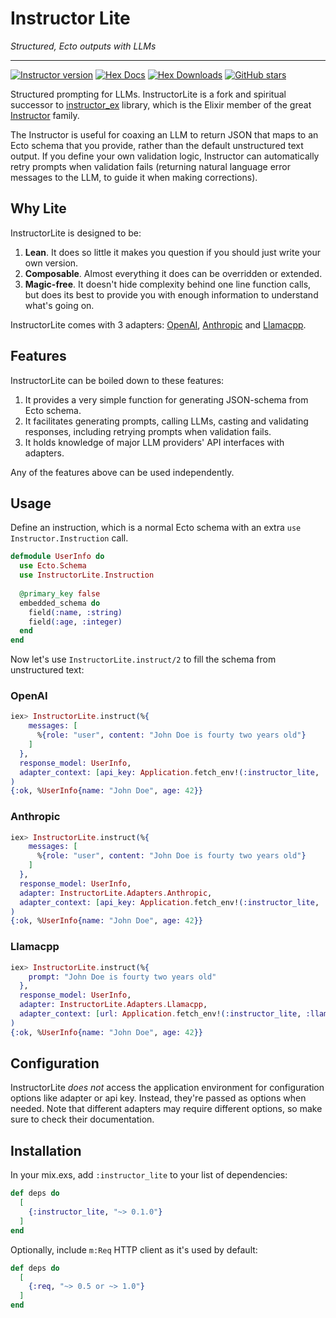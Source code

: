 # Instructor Lite

_Structured, Ecto outputs with LLMs_

---

[![Instructor version](https://img.shields.io/hexpm/v/instructor_lite.svg)](https://hex.pm/packages/instructor_lite)
[![Hex Docs](https://img.shields.io/badge/hex-docs-lightgreen.svg)](https://hexdocs.pm/instructor_lite/)
[![Hex Downloads](https://img.shields.io/hexpm/dt/instructor_lite)](https://hex.pm/packages/instructor_lite)
[![GitHub stars](https://img.shields.io/github/stars/martosaur/instructor_lite.svg)](https://github.com/martosaur/instructor_lite/stargazers)

Structured prompting for LLMs. InstructorLite is a fork and spiritual successor to [instructor_ex](https://github.com/thmsmlr/instructor_ex) library, which is the Elixir member of the great [Instructor](https://useinstructor.com/) family.
 
The Instructor is useful for coaxing an LLM to return JSON that maps to an Ecto schema that you provide, rather than the default unstructured text output. If you define your own validation logic, Instructor can automatically retry prompts when validation fails (returning natural language error messages to the LLM, to guide it when making corrections).


## Why Lite

InstructorLite is designed to be:
1. **Lean**. It does so little it makes you question if you should just write your own version.
2. **Composable**. Almost everything it does can be overridden or extended.
3. **Magic-free**. It doesn't hide complexity behind one line function calls, but does its best to provide you with enough information to understand what's going on.

InstructorLite comes with 3 adapters: [OpenAI](https://openai.com/api/), [Anthropic](https://www.anthropic.com/) and [Llamacpp](https://github.com/ggerganov/llama.cpp). 

## Features

InstructorLite can be boiled down to these features:
1. It provides a very simple function for generating JSON-schema from Ecto schema.
2. It facilitates generating prompts, calling LLMs, casting and validating responses, including retrying prompts when validation fails.
3. It holds knowledge of major LLM providers' API interfaces with adapters.

Any of the features above can be used independently.

## Usage

Define an instruction, which is a normal Ecto schema with an extra `use Instructor.Instruction` call.

```elixir
defmodule UserInfo do
  use Ecto.Schema
  use InstructorLite.Instruction
  
  @primary_key false
  embedded_schema do
    field(:name, :string)
    field(:age, :integer)
  end
end
```

Now let's use `InstructorLite.instruct/2` to fill the schema from unstructured text:

<!-- tabs-open -->

### OpenAI

```elixir
iex> InstructorLite.instruct(%{
    messages: [
      %{role: "user", content: "John Doe is fourty two years old"}
    ]
  },
  response_model: UserInfo,
  adapter_context: [api_key: Application.fetch_env!(:instructor_lite, :openai_key)]
)
{:ok, %UserInfo{name: "John Doe", age: 42}}
```

### Anthropic

```elixir
iex> InstructorLite.instruct(%{
    messages: [
      %{role: "user", content: "John Doe is fourty two years old"}
    ]
  },
  response_model: UserInfo,
  adapter: InstructorLite.Adapters.Anthropic,
  adapter_context: [api_key: Application.fetch_env!(:instructor_lite, :anthropic_key)]
)
{:ok, %UserInfo{name: "John Doe", age: 42}}
```

### Llamacpp

```elixir
iex> InstructorLite.instruct(%{
    prompt: "John Doe is fourty two years old"
  },
  response_model: UserInfo,
  adapter: InstructorLite.Adapters.Llamacpp,
  adapter_context: [url: Application.fetch_env!(:instructor_lite, :llamacpp_url)]
)
{:ok, %UserInfo{name: "John Doe", age: 42}}
```

<!-- tabs-close -->

## Configuration

InstructorLite _does not_ access the application environment for configuration options like adapter or api key. Instead, they're passed as options when needed. Note that different adapters may require different options, so make sure to check their documentation. 


## Installation

In your mix.exs, add `:instructor_lite` to your list of dependencies:

```elixir
def deps do
  [
    {:instructor_lite, "~> 0.1.0"}
  ]
end
```

Optionally, include `m:Req` HTTP client as it's used by default:

```elixir
def deps do
  [
    {:req, "~> 0.5 or ~> 1.0"}
  ]
end
```

